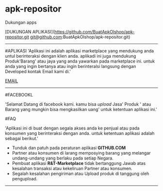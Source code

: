 # apk-repositor
Dukungan apps

[DUKUNGAN APLIKASI](https://github.com/BuatApkOlshop/apk-repositor.git
git@github.com:BuatApkOlshop/apk-repositor.git)

---
#APLIKASI
'Aplikasi ini adalah aplikasi marketplace yang mendukung anda untul berinteraksi dengan klien anda. aplikadi ini juga mendukung Produk'Barang' atau jaya yang anda yawarkan pada marketplace ini. untuk anda yang ingin bertanya atau ingin berinteralsi langsung dengan Developed kontak Email kami di.'

[EMAIL](bisnisku955@gmail.com)

---

#FACEBOOKL

'Selamat Datang di facebook kami. kamu bisa *upload* Jasa' Produk ' atau Barang yang mungkin bisa mengkasilkan uang' untuk ketentuan aplikasi ini.'

#FAQ

'Aplikasi ini di buat dengan segala akses anda ke penjual atau pada konsumen yang berinteraksi dengan anda. untuk ketentuan aplikasi adalah sebagai berikut.'

- Tunduk dan patuh pada peraturan aplikasi **GITHUB.COM**
- Partner atau konsumen di larang memposying barang yang melangar undang-undang yang berlaku pada setiap Negara.
- Pembuat aplikasi **R&T-Marketplace** tidak bertanggung Jawab atas kesalahan transaksi atau kekeliruan Partner atau konsumen.
- Segalah kesalahan pengiriman atau Upload produk di tanggung oleh pengupload.

---
